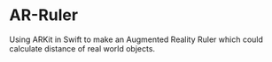 # AR-Ruler
Using ARKit in Swift to make an Augmented Reality Ruler which could calculate distance of real world objects.
